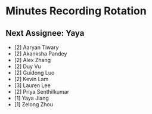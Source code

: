 # Minutes Recording Rotation

## Next Assignee: Yaya 

- [2] Aaryan Tiwary
- [2] Akanksha Pandey
- [2] Alex Zhang
- [2] Duy Vu
- [2] Guidong Luo
- [2] Kevin Lam
- [3] Lauren Lee
- [2] Priya Senthilkumar
- [1] Yaya Jiang
- [1] Zelong Zhou



